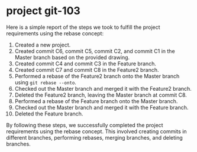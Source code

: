 # project git-103

Here is a simple report of the steps we took to fulfill the project requirements using the rebase concept:

1. Created a new project.
2. Created commit C6, commit C5, commit C2, and commit C1 in the Master branch based on the provided drawing.
3. Created commit C4 and commit C3 in the Feature branch.
4. Created commit C7 and commit C8 in the Feature2 branch.
5. Performed a rebase of the Feature2 branch onto the Master branch using `git rebase --onto`.
6. Checked out the Master branch and merged it with the Feature2 branch.
7. Deleted the Feature2 branch, leaving the Master branch at commit C8.
8. Performed a rebase of the Feature branch onto the Master branch.
9. Checked out the Master branch and merged it with the Feature branch.
10. Deleted the Feature branch.

By following these steps, we successfully completed the project requirements using the rebase concept.
This involved creating commits in different branches, performing rebases,
merging branches, and deleting branches.
